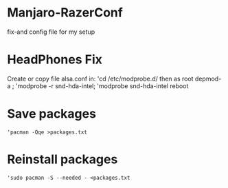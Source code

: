# Manjaro-RazerConf


fix-and config file for my setup

# HeadPhones Fix
 Create  or copy file alsa.conf in: 
	'cd /etc/modprobe.d/
 then as root depmod-a ;
 	'modprobe -r snd-hda-intel;	
 	'modprobe snd-hda-intel
 reboot

# Save  packages
	'pacman -Qqe >packages.txt

# Reinstall packages 
	'sudo pacman -S --needed - <packages.txt
